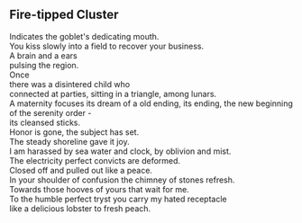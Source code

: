 Fire-tipped Cluster
-------------------
Indicates the goblet's dedicating mouth.  
You kiss slowly into a field to recover your business.  
A brain and a ears  
pulsing the region.  
Once  
there was a disintered child who  
connected at parties, sitting in a triangle, among lunars.  
A maternity focuses its dream of a old ending, its ending, the new beginning of the serenity order -  
its cleansed sticks.  
Honor is gone, the subject has set.  
The steady shoreline gave it joy.  
I am harassed by sea water and clock, by oblivion and mist.  
The electricity perfect convicts are deformed.  
Closed off and pulled out like a peace.  
In your shoulder of confusion the chimney of stones refresh.  
Towards those hooves of yours that wait for me.  
To the humble perfect tryst you carry my hated receptacle  
like a delicious lobster to fresh peach.  
